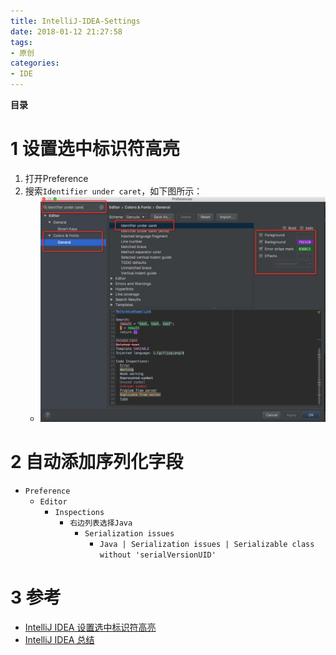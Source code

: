 ```yaml
---
title: IntelliJ-IDEA-Settings
date: 2018-01-12 21:27:58
tags: 
- 原创
categories: 
- IDE
---
```


__目录__

<!-- toc -->
<!--more-->

# 1 设置选中标识符高亮

1. 打开Preference
1. 搜索`Identifier under caret`，如下图所示：
    * ![fig1](/images/IntelliJ-IDEA-Settings/fig1.jpg)

# 2 自动添加序列化字段

* `Preference`
    * `Editor`
        * `Inspections`
            * `右边列表选择Java`
                * `Serialization issues`
                    * `Java | Serialization issues | Serializable class without 'serialVersionUID'`

# 3 参考

* [IntelliJ IDEA 设置选中标识符高亮](http://blog.csdn.net/wskinght/article/details/43052407)
* [IntelliJ IDEA 总结](https://www.zhihu.com/question/20450079)
